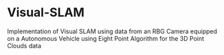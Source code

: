 # Visual-SLAM
Implementation of Visual SLAM using data from an RBG Camera equipped on a Autonomous Vehicle using Eight Point Algorithm for the 3D Point Clouds data
